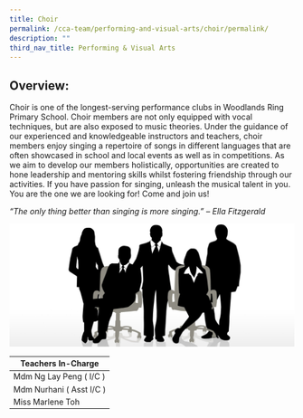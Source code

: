 ```yaml
---
title: Choir
permalink: /cca-team/performing-and-visual-arts/choir/permalink/
description: ""
third_nav_title: Performing & Visual Arts
---
```

Overview:
---------

Choir is one of the longest-serving performance clubs in Woodlands Ring Primary School. Choir members are not only equipped with vocal techniques, but are also exposed to music theories. Under the guidance of our experienced and knowledgeable instructors and teachers, choir members enjoy singing a repertoire of songs in different languages that are often showcased in school and local events as well as in competitions. As we aim to develop our members holistically, opportunities are created to hone leadership and mentoring skills whilst fostering friendship through our activities. If you have passion for singing, unleash the musical talent in you. You are the one we are looking for! Come and join us!

  

_“The only thing better than singing is more singing.” – Ella Fitzgerald_

![](/images/staff.jpg)

| Teachers In-Charge |
| --- |
| Mdm Ng Lay Peng ( I/C ) |
| Mdm Nurhani ( Asst I/C ) |
| Miss Marlene Toh |